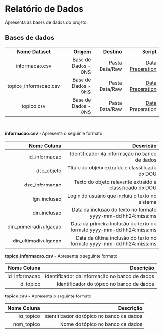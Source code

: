 
# Relatório de Dados

Apresenta as bases de dados do projeto. 

## Bases de dados

|Nome Dataset|Origem|Destino|Script|
| :---:| ---: | ---: | ---: |
informacao.csv|Base de Dados - ONS|Pasta Data/Raw|[Data Preparation](../../Code/DataPrep/Data%20Preparation%20-%20Household%20comsumption.ipynb)|
topico_informacao.csv|Base de Dados - ONS|Pasta Data/Raw|[Data Preparation](../../Code/DataPrep/Data%20Preparation%20-%20Household%20comsumption.ipynb)|
topico.csv|Base de Dados - ONS|Pasta Data/Raw|[Data Preparation](../../Code/DataPrep/Data%20Preparation%20-%20Household%20comsumption.ipynb)|
</br>

<b>informacao.csv</b> - Apresenta o seguinte formato

| Nome Coluna | Descrição |
| ---:| ---: |
id_informacao| Identificador da informação no banco de dados
dsc_objeto| Título do objeto extraído e classificado do DOU
dsc_informacao| Texto do objeto relevante extraído e classificado do DOU
lgn_inclusao| Login do usuário que incluíu o texto no sistema
din_inclusao| Data da inclusão do texto no formato yyyy-mm-dd hh24:mi:ss:ms
din_primeiradivulgacao| Data da primeira inclusão do texto no formato yyyy-mm-dd hh24:mi:ss:ms
din_ultimadivulgacao| Data da última inclusão do texto no formato yyyy-mm-dd hh24:mi:ss:ms

<b>topico_informacao.csv</b> - Apresenta o seguinte formato

| Nome Coluna | Descrição |
| ---:| ---: |
id_informacao| Identificador da informação no banco de dados
id_topico| Identificador do tópico no banco de dados

<b>topico.csv</b> - Apresenta o seguinte formato

| Nome Coluna | Descrição |
| ---:| ---: |
id_topico| Identificador do tópico no banco de dados
nom_topico| Nome do tópico no banco de dados 